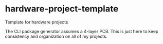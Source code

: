 # hardware-project-template
Template for hardware projects

The CLI package generator assumes a 4-layer PCB.
This is just here to keep consistency and organization on all of my projects.
